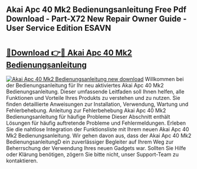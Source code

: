 ## Akai Apc 40 Mk2 Bedienungsanleitung Free Pdf Download - Part-X72 New Repair Owner Guide - User Service Edition ESAVN

# <h2><a href="http://df0rm0o.blite.top/?on=Akai+Apc+40+Mk2+Bedienungsanleitung">🔗Download 👉🔴 Akai Apc 40 Mk2 Bedienungsanleitung</a></h2>

[![Akai Apc 40 Mk2 Bedienungsanleitung new download](https://i.imgur.com/lujVjoI.png)](http://df0rm0o.blite.top/?on=Akai+Apc+40+Mk2+Bedienungsanleitung)
Willkommen bei der Bedienungsanleitung für Ihr neu aktiviertes Akai Apc 40 Mk2 Bedienungsanleitung. Dieser umfassende Leitfaden soll Ihnen helfen, alle Funktionen und Vorteile Ihres Produkts zu verstehen und zu nutzen. Sie finden detaillierte Anweisungen zur Installation, Verwendung, Wartung und Fehlerbehebung. Anleitung zur Fehlerbehebung Akai Apc 40 Mk2 Bedienungsanleitung für häufige Probleme Dieser Abschnitt enthält Lösungen für häufig auftretende Probleme und Fehlermeldungen. Erleben Sie die nahtlose Integration der Funktionsliste mit Ihrem neuen Akai Apc 40 Mk2 Bedienungsanleitung. Wir gehen davon aus, dass der Akai Apc 40 Mk2 BedienungsanleitungD ein zuverlässiger Begleiter auf Ihrem Weg zur Beherrschung der Verwendung Ihres neuen Gadgets war. Sollten Sie Hilfe oder Klärung benötigen, zögern Sie bitte nicht, unser Support-Team zu kontaktieren.
